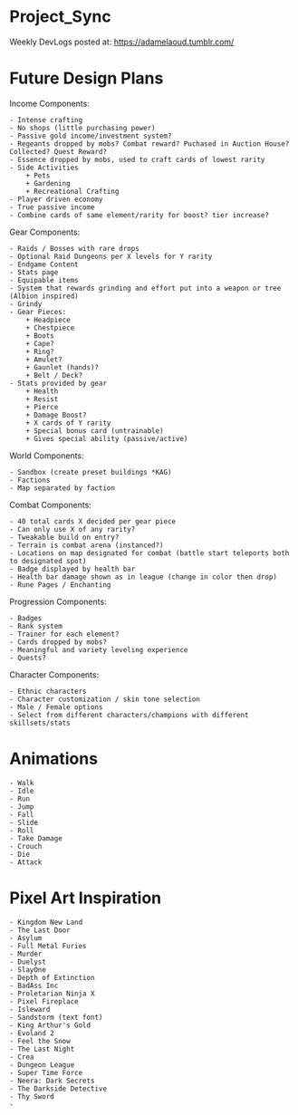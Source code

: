 # Project_Sync
Weekly DevLogs posted at: https://adamelaoud.tumblr.com/

# Future Design Plans
Income Components:

	- Intense crafting 
	- No shops (little purchasing power)
	- Passive gold income/investment system?
	- Regeants dropped by mobs? Combat reward? Puchased in Auction House? Collected? Quest Reward?
	- Essence dropped by mobs, used to craft cards of lowest rarity
	- Side Activities
		+ Pets
		+ Gardening
		+ Recreational Crafting
	- Player driven economy
	- True passive income
	- Combine cards of same element/rarity for boost? tier increase?

Gear Components:

	- Raids / Bosses with rare drops
	- Optional Raid Dungeons per X levels for Y rarity
	- Endgame Content
	- Stats page
	- Equipable items
	- System that rewards grinding and effort put into a weapon or tree (Albion inspired)
	- Grindy
	- Gear Pieces:
		+ Headpiece
		+ Chestpiece
		+ Boots
		+ Cape?
		+ Ring?
		+ Amulet?
		+ Gaunlet (hands)?
		+ Belt / Deck?
	- Stats provided by gear
		+ Health
		+ Resist
		+ Pierce
		+ Damage Boost?
		+ X cards of Y rarity
		+ Special bonus card (untrainable)
		+ Gives special ability (passive/active)

World Components:

	- Sandbox (create preset buildings *KAG)
	- Factions
	- Map separated by faction

Combat Components:

	- 40 total cards X decided per gear piece
	- Can only use X of any rarity?
	- Tweakable build on entry?
	- Terrain is combat arena (instanced?)
	- Locations on map designated for combat (battle start teleports both to designated spot)
	- Badge displayed by health bar
	- Health bar damage shown as in league (change in color then drop)
	- Rune Pages / Enchanting

Progression Components:

	- Badges
	- Rank system
	- Trainer for each element?
	- Cards dropped by mobs?
	- Meaningful and variety leveling experience
	- Quests?

Character Components:

	- Ethnic characters
	- Character customization / skin tone selection
	- Male / Female options
	- Select from different characters/champions with different skillsets/stats

# Animations
	- Walk
	- Idle
	- Run
	- Jump
	- Fall
	- Slide
	- Roll
	- Take Damage
	- Crouch
	- Die
	- Attack
	
# Pixel Art Inspiration
	- Kingdom New Land
	- The Last Door
	- Asylum
	- Full Metal Furies
	- Murder
	- Duelyst
	- SlayOne
	- Depth of Extinction
	- BadAss Inc
	- Proletarian Ninja X
	- Pixel Fireplace
	- Isleward
	- Sandstorm (text font)
	- King Arthur's Gold
	- Evoland 2
	- Feel the Snow
	- The Last Night
	- Crea
	- Dungeon League 
	- Super Time Force
	- Neera: Dark Secrets
	- The Darkside Detective
	- Thy Sword
	- 

